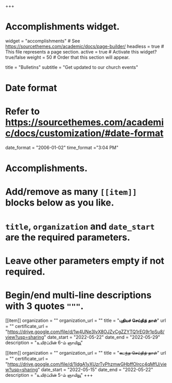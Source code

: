 +++
# Accomplishments widget.
widget = "accomplishments"  # See https://sourcethemes.com/academic/docs/page-builder/
headless = true  # This file represents a page section.
active = true  # Activate this widget? true/false
weight = 50  # Order that this section will appear.

title = "Bulletins"
subtitle = "Get updated to our church events"

# Date format
#   Refer to https://sourcethemes.com/academic/docs/customization/#date-format
date_format = "2006-01-02"
time_format ="3:04 PM"

# Accomplishments.
#   Add/remove as many `[[item]]` blocks below as you like.
#   `title`, `organization` and `date_start` are the required parameters.
#   Leave other parameters empty if not required.
#   Begin/end multi-line descriptions with 3 quotes `"""`.


[[item]]
  organization = ""
  organization_url = ""
  title = "**புதியச் செய்தித் தாள்**"
  url = ""
  certificate_url = "https://drive.google.com/file/d/1w4UNe3IvX8OJZvCgZZYTQ1rEG9r1pSu8/view?usp=sharing"
  date_start = "2022-05-22"
  date_end = "2022-05-29"
  description = "உயிர்ப்பின் 6-ம் ஞாயிறுு"

[[item]]
  organization = ""
  organization_url = ""
  title = "~~கடந்த செய்தித் தாள்~~"
  url = ""
  certificate_url = "https://drive.google.com/file/d/1IdgA1yXUzrTvPhzmwGHbffOIrcc4qMfU/view?usp=sharing"
  date_start = "2022-05-15"
  date_end = "2022-05-22"
  description = "உயிர்ப்பின் 5-ம் ஞாயிறுு"
+++
